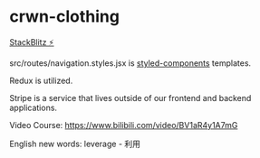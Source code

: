 # crwn-clothing

[StackBlitz ⚡️](https://stackblitz.com/edit/crown)

src/routes/navigation.styles.jsx is [styled-components](https://styled-components.com/) templates.

Redux is utilized.

Stripe is a service that lives outside of our frontend and backend applications.

Video Course: https://www.bilibili.com/video/BV1aR4y1A7mG

English new words: leverage - 利用
